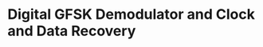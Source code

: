 Digital GFSK Demodulator and Clock and Data Recovery
====================================================